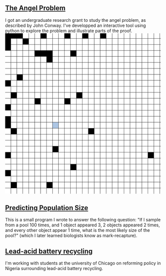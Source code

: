 ## [The Angel Problem](pages/angel.md)
I got an undergraduate research grant to study the angel problem, as described by John Conway. I've developped an interactive tool using python to explore the problem and illustrate parts of the proof. 
![preview](assets/angel.png)

## [Predicting Population Size](pages/pool.md)
This is a small program I wrote to answer the following question: "If I sample from a pool 100 times, and 1 object appeared 3,  2 objects appeared 2 times, and every other object appear 1 time, what is the most likely size of the pool?" (which I later learned biologists know as mark-recapture).

## [Lead-acid battery recycling](https://leadbatteries.substack.com/)
I'm working with students at the university of Chicago on reforming policy in Nigeria surrounding lead-acid battery recycling. 
